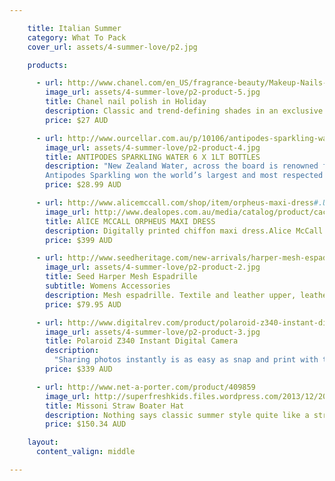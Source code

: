 ```yaml
---

    title: Italian Summer
    category: What To Pack
    cover_url: assets/4-summer-love/p2.jpg

    products:

      - url: http://www.chanel.com/en_US/fragrance-beauty/Makeup-Nails-LE-VERNIS-89314
        image_url: assets/4-summer-love/p2-product-5.jpg
        title: Chanel nail polish in Holiday
        description: Classic and trend-defining shades in an exclusive formula that strengthens and moisturizes nails as it delivers high-shine colour. Applies evenly without streaking.
        price: $27 AUD

      - url: http://www.ourcellar.com.au/p/10106/antipodes-sparkling-water-6-x-1lt-bottles?utm_source=myshopping&utm_medium=cpc&utm_campaign=Groceries&utm_term=Antipodes+Sparkling+Water+6+x+1lt+Bottles
        image_url: assets/4-summer-love/p2-product-4.jpg
        title: ANTIPODES SPARKLING WATER 6 X 1LT BOTTLES
        description: "New Zealand Water, across the board is renowned for its purity and Antipodes is amongst the most pure. Antipodes comes to the surface from a deep aquifer and is bottled at source in Whakatane, Bay of Plenty, New Zealand.</p>
        Antipodes Sparkling won the world’s largest and most respected International Water tasting awards being announced as the world’s best Sparkling water. Known as the ‘Olympics of Water’  The Berkeley Springs Winter Festival of Waters was held over four days in West Virginia USA  where seventy waters from 12 countries and 22 States competed for medals. The prestigious Gold medal for Sparkling bottled water went to Antipodes Water, New Zealand . The waters are judged for overall quality including appearance, aroma, taste, mouth feel and aftertaste."
        price: $28.99 AUD

      - url: http://www.alicemccall.com/shop/item/orpheus-maxi-dress#.Ustfz2QW2TZ
        image_url: http://www.dealopes.com.au/media/catalog/product/cache/1/image/9df78eab33525d08d6e5fb8d27136e95/a/l/alice-mccall-orpheus-maxi-dress-b.jpg
        title: AlICE MCCALL ORPHEUS MAXI DRESS
        description: Digitally printed chiffon maxi dress.Alice McCall comes to us from London, bringing her intricate cut out dresses and girlish bohemian style. Simple and charming, a memorable keepsake for any wardrobe. As seen on Garypeppergirl Vintage.
        price: $399 AUD

      - url: http://www.seedheritage.com/new-arrivals/harper-mesh-espadrille/w1/i9675888_1001342/
        image_url: assets/4-summer-love/p2-product-2.jpg
        title: Seed Harper Mesh Espadrille
        subtitle: Womens Accessories
        description: Mesh espadrille. Textile and leather upper, leather lining with jute rubber sole.
        price: $79.95 AUD

      - url: http://www.digitalrev.com/product/polaroid-z340-instant-digital-camera/MTAwMDAyMA_A_A
        image_url: assets/4-summer-love/p2-product-3.jpg
        title: Polaroid Z340 Instant Digital Camera
        description:
          "Sharing photos instantly is as easy as snap and print with the Polaroid Z340 Instant Digital Camera. Using the full-function digital camera and integrated printer, photo printing becomes as mobile as photo taking, recapturing the magic of instant photography. Using ZINK® Zero Ink® Printing Technology from ZINK Imaging, instantly transform digital pictures into fun and useful, 3x4” photos that can be shared and enjoyed spontaneously and on the go. Mobile and easy-to-use, the Polaroid Z340 Instant Digital Camera provides a new, innovative way to print and share photos instantly. The Polaroid Way. Capture, view and instantly share your photos."
        price: $339 AUD

      - url: http://www.net-a-porter.com/product/409859
        image_url: http://superfreshkids.files.wordpress.com/2013/12/20131227-093828.jpg%3Fw%3D920
        title: Missoni Straw Boater Hat
        description: Nothing says classic summer style quite like a straw boater. Crafted in Italy, Missoni's version features a striped band in the brand's signature crochet-knit. Slip it on with jeans and a tee or a printed maxi dress.
        price: $150.34 AUD

    layout:
      content_valign: middle

---
```

